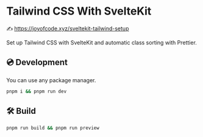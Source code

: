 # Tailwind CSS With SvelteKit

✍️ https://joyofcode.xyz/sveltekit-tailwind-setup

Set up Tailwind CSS with SvelteKit and automatic class sorting with Prettier.

## 💿️ Development

You can use any package manager.

```bash
pnpm i && pnpm run dev
```

## 🛠️ Build

```bash
pnpm run build && pnpm run preview
```